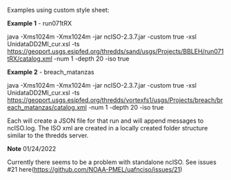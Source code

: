 Examples using custom style sheet:

**Example 1** - run071tRX

java -Xms1024m -Xmx1024m -jar ncISO-2.3.7.jar -custom true -xsl UnidataDD2MI_cur.xsl -ts https://geoport.usgs.esipfed.org/thredds/sand/usgs/Projects/BBLEH/run071tRX/catalog.xml -num 1 -depth 20 -iso true

**Example 2** - breach_matanzas

java -Xms1024m -Xmx1024m -jar ncISO-2.3.7.jar -custom true -xsl UnidataDD2MI_cur.xsl -ts https://geoport.usgs.esipfed.org/thredds/vortexfs1/usgs/Projects/breach/breach_matanzas/catalog.xml -num 1 -depth 20 -iso true

Each will create a JSON file for that run and will append messages to ncISO.log. The ISO xml are created in a locally created folder structure similar to the thredds server.  

**Note**
01/24/2022

Currently there seems to be a problem with standalone ncISO. See issues #21 here(https://github.com/NOAA-PMEL/uafnciso/issues/21)